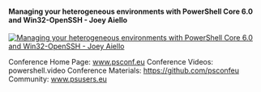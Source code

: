 ﻿#### Managing your heterogeneous environments with PowerShell Core 6.0 and Win32-OpenSSH - Joey Aiello

[![Managing your heterogeneous environments with PowerShell Core 6.0 and Win32-OpenSSH - Joey Aiello](https://i4.ytimg.com/vi/cLsLFOB3i0A/hqdefault.jpg "Managing your heterogeneous environments with PowerShell Core 6.0 and Win32-OpenSSH - Joey Aiello")](https://www.youtube.com/watch?v=cLsLFOB3i0A)

Conference Home Page: www.psconf.eu
Conference Videos: powershell.video
Conference Materials: https://github.com/psconfeu
Community: www.psusers.eu



